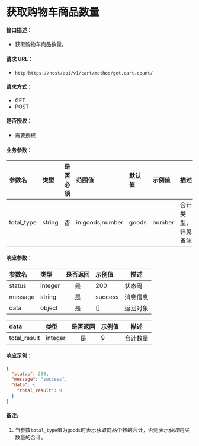 # 获取购物车商品数量

#### 接口描述：
- 获取购物车商品数量。

#### 请求 URL：
- `http|https://host/api/v1/cart/method/get.cart.count/`

#### 请求方式：
- GET
- POST

#### 是否授权：
- 需要授权

#### 业务参数：
|参数名|类型|是否必须|范围值|默认值|示例值|描述|
|:----|:---|:---:|:-----|:-----|:-----|-----|
|total_type |string |否 |in:goods,number |goods |number |合计类型，详见备注 |

#### 响应参数：
|参数名|类型|是否返回|示例值|描述|
|:-----|:-----|:---:|:-----|-----|
|status |integer |是 |200 |状态码 |
|message |string |是 |success |消息信息 |
|data |object |是 |[] |返回对象 |

|data|类型|是否返回|示例值|描述|
|:-----|:-----|:---:|:-----|-----|
|total_result |integer |是 |9 |合计数量 |

#### 响应示例：
```json
{
  "status": 200,
  "message": "success",
  "data": {
    "total_result": 9
  }
}
```

#### 备注:
1. 当参数`total_type`值为`goods`时表示获取商品个数的合计，否则表示获取购买数量的合计。